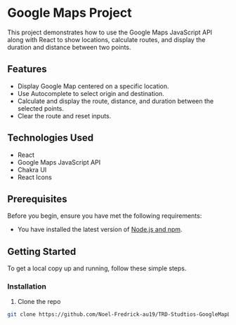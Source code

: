 # Google Maps Project

This project demonstrates how to use the Google Maps JavaScript API along with React to show locations, calculate routes, and display the duration and distance between two points.

## Features

- Display Google Map centered on a specific location.
- Use Autocomplete to select origin and destination.
- Calculate and display the route, distance, and duration between the selected points.
- Clear the route and reset inputs.

## Technologies Used

- React
- Google Maps JavaScript API
- Chakra UI
- React Icons

## Prerequisites

Before you begin, ensure you have met the following requirements:

- You have installed the latest version of [Node.js and npm](https://nodejs.org/).

## Getting Started

To get a local copy up and running, follow these simple steps.

### Installation

1. Clone the repo

```sh
git clone https://github.com/Noel-Fredrick-au19/TRD-Studtios-GoogleMapLocation
